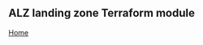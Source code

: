 <!-- markdownlint-disable MD041 -->
## ALZ landing zone Terraform module
<!-- markdownlint-restore -->

[Home](Home.md)
